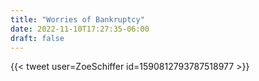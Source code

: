 ```yaml
---
title: "Worries of Bankruptcy"
date: 2022-11-10T17:27:35-06:00
draft: false
---
```

{{< tweet user=ZoeSchiffer id=1590812793787518977 >}}
<!--more-->
